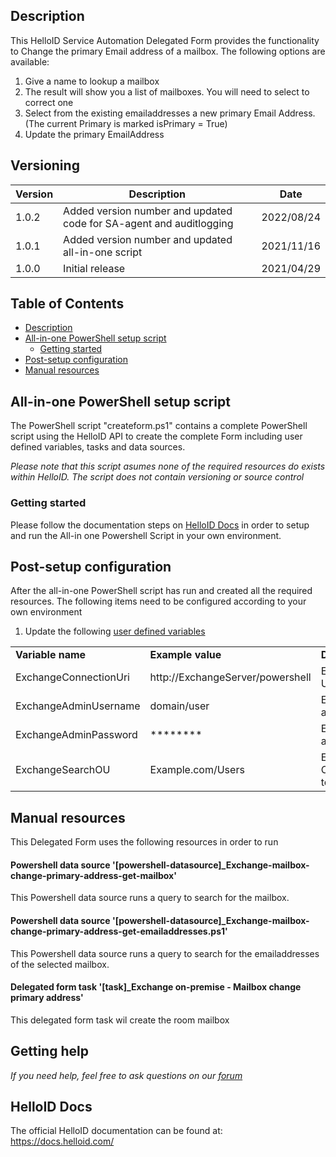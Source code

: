 <!-- Description -->
## Description
This HelloID Service Automation Delegated Form provides the functionality to Change the primary Email address of a mailbox. The following options are available:
 1. Give a name to lookup a mailbox
 2. The result will show you a list of mailboxes. You will need to select to correct one
 3. Select from the existing emailaddresses a new primary Email Address. (The current Primary is marked isPrimary = True)
 4. Update the primary EmailAddress

## Versioning
| Version | Description | Date |
| - | - | - |
| 1.0.2   | Added version number and updated code for SA-agent and auditlogging | 2022/08/24  |
| 1.0.1   | Added version number and updated all-in-one script | 2021/11/16  |
| 1.0.0   | Initial release | 2021/04/29  |

<!-- TABLE OF CONTENTS -->
## Table of Contents
* [Description](#description)
* [All-in-one PowerShell setup script](#all-in-one-powershell-setup-script)
  * [Getting started](#getting-started)
* [Post-setup configuration](#post-setup-configuration)
* [Manual resources](#manual-resources)


## All-in-one PowerShell setup script
The PowerShell script "createform.ps1" contains a complete PowerShell script using the HelloID API to create the complete Form including user defined variables, tasks and data sources.

 _Please note that this script asumes none of the required resources do exists within HelloID. The script does not contain versioning or source control_


### Getting started
Please follow the documentation steps on [HelloID Docs](https://docs.helloid.com/hc/en-us/articles/360017556559-Service-automation-GitHub-resources) in order to setup and run the All-in one Powershell Script in your own environment.


## Post-setup configuration
After the all-in-one PowerShell script has run and created all the required resources. The following items need to be configured according to your own environment
 1. Update the following [user defined variables](https://docs.helloid.com/hc/en-us/articles/360014169933-How-to-Create-and-Manage-User-Defined-Variables)
<table>
  <tr><td><strong>Variable name</strong></td><td><strong>Example value</strong></td><td><strong>Description</strong></td></tr>
  <tr><td>ExchangeConnectionUri</td><td>http://ExchangeServer/powershell</td><td>Exchange server URI</td></tr>
  <tr><td>ExchangeAdminUsername</td><td>domain/user</td><td>Exchange server admin account</td></tr>
  <tr><td>ExchangeAdminPassword</td><td>********</td><td>Exchange server admin password</td></tr>
  <tr><td>ExchangeSearchOU</td><td>Example.com/Users</td><td>Exchange server OrganizationalUnit to search</td></tr>
</table>

## Manual resources
This Delegated Form uses the following resources in order to run

#### Powershell data source '[powershell-datasource]_Exchange-mailbox-change-primary-address-get-mailbox'
This Powershell data source runs a query to search for the mailbox.

#### Powershell data source '[powershell-datasource]_Exchange-mailbox-change-primary-address-get-emailaddresses.ps1'
This Powershell data source runs a query to search for the emailaddresses of the selected mailbox.

#### Delegated form task '[task]_Exchange on-premise - Mailbox change primary address'
This delegated form task wil create the room mailbox

## Getting help
_If you need help, feel free to ask questions on our [forum](https://forum.helloid.com/forum/helloid-connectors/service-automation/249-helloid-sa-exchange-onpremises-change-primary-email-address)_

## HelloID Docs
The official HelloID documentation can be found at: https://docs.helloid.com/